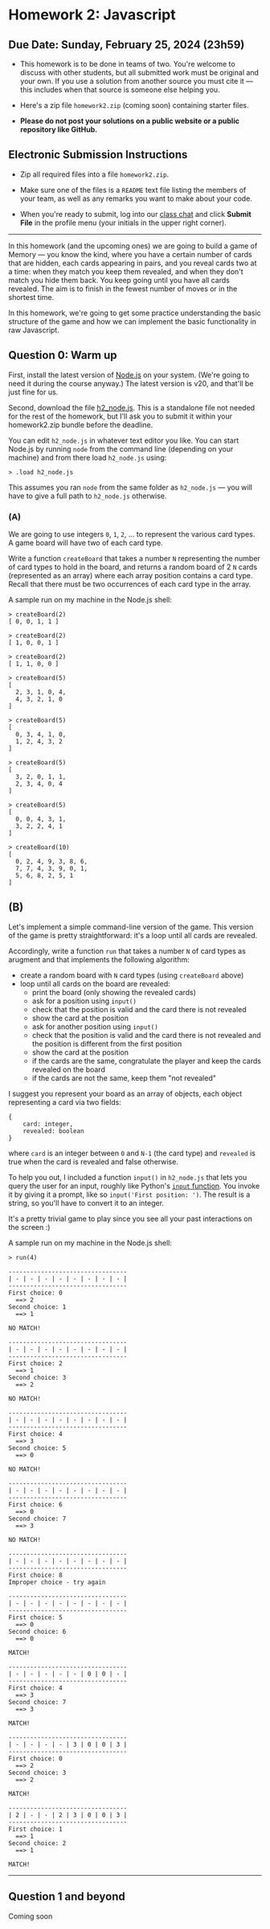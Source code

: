 <script>
  document.title = 'Homework 1 - FOCS FA23'
</script>

# Homework 2: Javascript


## Due Date: Sunday, February 25, 2024 (23h59)


- This homework is to be done in teams of two. You're welcome to
discuss with other students, but all submitted work must be original
and your own. If you use a solution from another source you must cite
it &mdash; this includes when that source is someone else helping you.

- Here's a zip file `homework2.zip` (coming soon) containing starter files.

- **Please do not post your solutions on a public website or a public repository like GitHub.**


## Electronic Submission Instructions

- Zip all required files into a file `homework2.zip`.

- Make sure one of the files is a `README` text file listing the members of your team, as well as any remarks you want to make about your code.

- When you're ready to submit, log into our [class chat](https://chat.rpucella.net)
and click **Submit File** in the profile menu (your initials in the upper right corner).


* * * 

In this homework (and the upcoming ones) we are going to build a game of Memory — you know the kind,
where you have a certain number of cards that are hidden, each cards appearing in pairs, and you
reveal cards two at a time: when they match you keep them revealed, and when they don't match you
hide them back. You keep going until you have all cards revealed. The aim is to finish in the fewest
number of moves or in the shortest time. 

In this homework, we're going to get some practice understanding the basic structure of the game and
how we can implement the basic functionality in raw Javascript.


## Question 0: Warm up

First, install the latest version of [Node.js](https://nodejs.org/) on your system. (We're going to need it during the
course anyway.) The latest version is v20, and that'll be just fine for us.

Second, download the file [h2_node.js](./h2_node.js). This is a standalone file not needed for the
rest of the homework, but I'll ask you to submit it within your homework2.zip bundle before the
deadline.

You can edit `h2_node.js` in whatever text editor you like. You can start Node.js by running `node`
from the command line (depending on your machine) and from there load `h2_node.js` using:

    > .load h2_node.js
    
This assumes you ran `node` from the same folder as `h2_node.js` — you will have to give a full path to
`h2_node.js` otherwise.


### (A)

We are going to use integers `0`, `1`, `2`, ... to represent the various card types. A game board
will have two of each card type.

Write a function `createBoard` that takes a number `N` representing the number of card types to
hold in the board, and returns a random board of 2 `N` cards (represented as an array) where each
array position contains a card type. Recall that there must be two occurrences of each card type in
the array.

A sample run on my machine in the Node.js shell:

    > createBoard(2)
    [ 0, 0, 1, 1 ]

    > createBoard(2)
    [ 1, 0, 0, 1 ]

    > createBoard(2)
    [ 1, 1, 0, 0 ]

    > createBoard(5)
    [
      2, 3, 1, 0, 4,
      4, 3, 2, 1, 0
    ]

    > createBoard(5)
    [
      0, 3, 4, 1, 0,
      1, 2, 4, 3, 2
    ]

    > createBoard(5)
    [
      3, 2, 0, 1, 1,
      2, 3, 4, 0, 4
    ]

    > createBoard(5)
    [
      0, 0, 4, 3, 1,
      3, 2, 2, 4, 1
    ]

    > createBoard(10)
    [
      0, 2, 4, 9, 3, 8, 6,
      7, 7, 4, 3, 9, 0, 1,
      5, 6, 8, 2, 5, 1
    ]

## (B) 

Let's implement a simple command-line version of the game. This version of the game is pretty
straightforward: it's a loop until all cards are revealed.

Accordingly, write a function `run` that takes a number `N` of card types as arugment and that
implements the following algorithm:

- create a random board with `N` card types (using `createBoard` above)
- loop until all cards on the board are revealed:
    - print the board (only showing the revealed cards)
    - ask for a position using `input()`
    - check that the position is valid and the card there is not revealed
    - show the card at the position
    - ask for another position using `input()`
    - check that the position is valid and the card there is not revealed and the position is
      different from the first position
    - show the card at the position
    - if the cards are the same, congratulate the player and keep the cards revealed on the board
    - if the cards are not the same, keep them "not revealed"

I suggest you represent your board as an array of objects, each object representing a card via two
fields:

    { 
        card: integer,
        revealed: boolean
    }

where `card` is an integer between `0` and `N-1` (the card type) and `revealed` is true when the
card is revealed and false otherwise.

To help you out, I included a function `input()` in `h2_node.js` that lets you query the user for
an input, roughly like Python's [`input` function](https://docs.python.org/3/library/functions.html#input). You invoke it by giving it a prompt, like so `input('First position: ')`. The result is a
string, so you'll have to convert it to an integer.

It's a pretty trivial game to play since you see all your past interactions on the screen :)

A sample run on my machine in the Node.js shell:

    > run(4)

    ---------------------------------
    | - | - | - | - | - | - | - | - |
    ---------------------------------
    First choice: 0
      ==> 2
    Second choice: 1
      ==> 1

    NO MATCH!

    ---------------------------------
    | - | - | - | - | - | - | - | - |
    ---------------------------------
    First choice: 2
      ==> 1
    Second choice: 3
      ==> 2

    NO MATCH!

    ---------------------------------
    | - | - | - | - | - | - | - | - |
    ---------------------------------
    First choice: 4
      ==> 3
    Second choice: 5
      ==> 0

    NO MATCH!

    ---------------------------------
    | - | - | - | - | - | - | - | - |
    ---------------------------------
    First choice: 6
      ==> 0
    Second choice: 7
      ==> 3

    NO MATCH!

    ---------------------------------
    | - | - | - | - | - | - | - | - |
    ---------------------------------
    First choice: 8
    Improper choice - try again

    ---------------------------------
    | - | - | - | - | - | - | - | - |
    ---------------------------------
    First choice: 5
      ==> 0
    Second choice: 6
      ==> 0

    MATCH!

    ---------------------------------
    | - | - | - | - | - | 0 | 0 | - |
    ---------------------------------
    First choice: 4
      ==> 3
    Second choice: 7
      ==> 3

    MATCH!

    ---------------------------------
    | - | - | - | - | 3 | 0 | 0 | 3 |
    ---------------------------------
    First choice: 0
      ==> 2
    Second choice: 3
      ==> 2

    MATCH!

    ---------------------------------
    | 2 | - | - | 2 | 3 | 0 | 0 | 3 |
    ---------------------------------
    First choice: 1
      ==> 1
    Second choice: 2
      ==> 1

    MATCH!


***


## Question 1 and beyond

Coming soon
